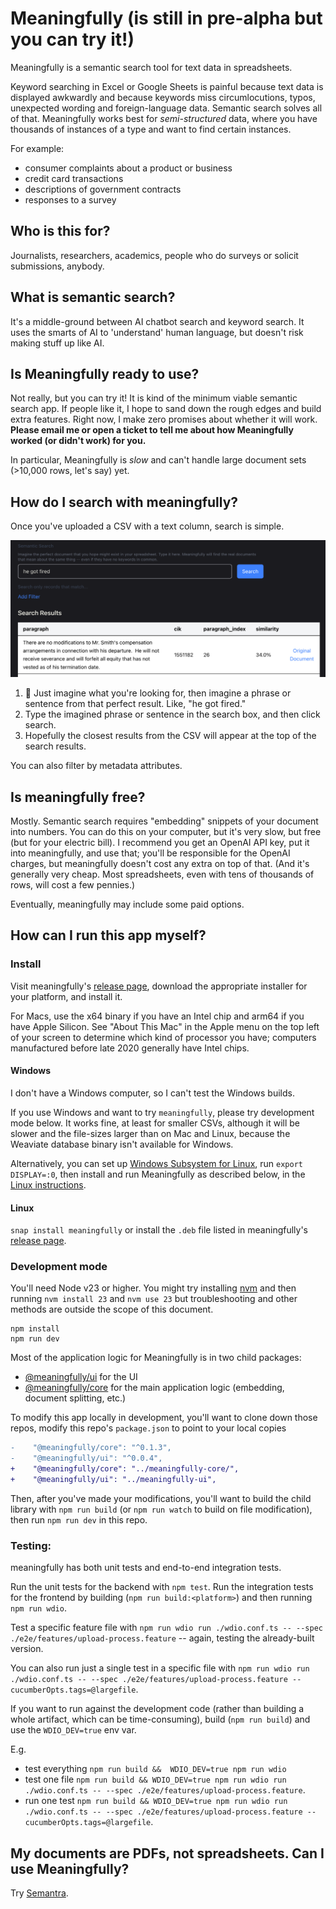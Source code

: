 # Meaningfully (is still in pre-alpha but you can try it!)

Meaningfully is a semantic search tool for text data in spreadsheets. 

Keyword searching in Excel or Google Sheets is painful because text data is displayed awkwardly and because keywords miss circumlocutions, typos, unexpected wording and foreign-language data. Semantic search solves all of that. Meaningfully works best for *semi-structured* data, where you have thousands of instances of a type and want to find certain instances.

For example:

  - consumer complaints about a product or business
  - credit card transactions
  - descriptions of government contracts
  - responses to a survey

## Who is this for?

Journalists, researchers, academics, people who do surveys or solicit submissions, anybody.

## What is semantic search?

It's a middle-ground between AI chatbot search and keyword search. It uses the smarts of AI to 'understand' human language, but doesn't risk making stuff up like AI.

## Is Meaningfully ready to use?

Not really, but you can try it! It is kind of the minimum viable semantic search app. If people like it, I hope to sand down the rough edges and build extra features. Right now, I make zero promises about whether it will work. **Please email me or open a ticket to tell me about how Meaningfully worked (or didn't work) for you.**

In particular, Meaningfully is _slow_ and can't handle large document sets (>10,000 rows, let's say) yet.

## How do I search with meaningfully?

Once you've uploaded a CSV with a text column, search is simple.

![a screenshot of the search page, with a query "he got fired" and a result saying "There are no modifications to Mr. Smith's compensation arrangements in connection with his departure.  He will not receive severance and will forfeit all equity that has not vested as of his termination date."](https://raw.githubusercontent.com/jeremybmerrill/meaningfully/main/docs/img/search-result.png)


1. 🤔 Just imagine what you're looking for, then imagine a phrase or sentence from that perfect result. Like, "he got fired."
2. Type the imagined phrase or sentence in the search box, and then click search.
3. Hopefully the closest results from the CSV will appear at the top of the search results.

You can also filter by metadata attributes.

<!-- 
## How do I upload a CSV to meaningfully?

1. 
2.  -->

## Is meaningfully free?

Mostly. Semantic search requires "embedding" snippets of your document into numbers. You can do this on your computer, but it's very slow, but free (but for your electric bill). I recommend you get an OpenAI API key, put it into meaningfully, and use that; you'll be responsible for the OpenAI charges, but meaningfully doesn't cost any extra on top of that. (And it's generally very cheap. Most spreadsheets, even with tens of thousands of rows, will cost a few pennies.)

Eventually, meaningfully may include some paid options.

## How can I run this app myself?

### Install

Visit meaningfully's [release page](https://github.com/jeremybmerrill/meaningfully/releases), download the appropriate installer for your platform, and install it. 

For Macs, use the x64 binary if you have an Intel chip and arm64 if you have Apple Silicon. See "About This Mac" in the Apple menu on the top left of your screen to determine which kind of processor you have; computers manufactured before late 2020 generally have Intel chips.

#### Windows

I don't have a Windows computer, so I can't test the Windows builds.

If you use Windows and want to try `meaningfully`, please try development mode below. It works fine, at least for smaller CSVs, although it will be slower and the file-sizes larger than on Mac and Linux, because the Weaviate database binary isn't available for Windows.

Alternatively, you can set up [Windows Subsystem for Linux](https://learn.microsoft.com/en-us/windows/wsl/install), run `export DISPLAY=:0`, then install and run Meaningfully as described below, in the [Linux instructions](#Linux).

#### Linux

`snap install meaningfully` or install the `.deb` file listed in meaningfully's [release page](https://github.com/jeremybmerrill/meaningfully/releases).

### Development mode
You'll need Node v23 or higher. You might try installing [nvm](https://github.com/nvm-sh/nvm) and then running `nvm install 23` and `nvm use 23` but troubleshooting and other methods are outside the scope of this document.

```
npm install
npm run dev
```

Most of the application logic for Meaningfully is in two child packages:

- [@meaningfully/ui](https://github.com/jeremybmerrill/meaningfully-ui) for the UI
- [@meaningfully/core](https://github.com/jeremybmerrill/meaningfully-core) for the main application logic (embedding, document splitting, etc.)

To modify this app locally in development, you'll want to clone down those repos, modify this repo's `package.json` to point to your local copies

```diff
-    "@meaningfully/core": "^0.1.3",
-    "@meaningfully/ui": "^0.0.4",
+    "@meaningfully/core": "../meaningfully-core/",
+    "@meaningfully/ui": "../meaningfully-ui",
```

Then, after you've made your modifications, you'll want to build the child library with `npm run build` (or `npm run watch` to build on file modification), then run `npm run dev` in this repo.

### Testing:

meaningfully has both unit tests and end-to-end integration tests.

Run the unit tests for the backend with `npm test`. Run the integration tests for the frontend by building (`npm run build:<platform>`) and then running `npm run wdio`.

Test a specific feature file with `npm run wdio run ./wdio.conf.ts -- --spec ./e2e/features/upload-process.feature` -- again, testing the already-built version.

You can also run just a single test in a specific file with `npm run wdio run ./wdio.conf.ts -- --spec ./e2e/features/upload-process.feature --cucumberOpts.tags=@largefile`.

If you want to run against the development code (rather than building a whole artifact, which can be time-consuming), build (`npm run build`) and use the `WDIO_DEV=true` env var.

E.g. 

 - test everything `npm run build &&  WDIO_DEV=true npm run wdio`
 - test one file `npm run build && WDIO_DEV=true npm run wdio run ./wdio.conf.ts -- --spec ./e2e/features/upload-process.feature`.
 - run one test `npm run build && WDIO_DEV=true npm run wdio run ./wdio.conf.ts -- --spec ./e2e/features/upload-process.feature --cucumberOpts.tags=@largefile`.

## My documents are PDFs, not spreadsheets. Can I use Meaningfully?

Try [Semantra](https://github.com/freedmand/semantra).
